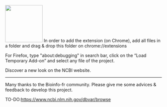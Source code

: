 
<img src="https://github.com/pierrejacquet/NCBI-RookieUI/blob/master/Chrome/ROOKIEMAX.png" width="120">
In order to add the extension (on Chrome), add all files in a folder and drag & drop this folder on chrome://extensions

For Firefox, type "about:debugging" in search bar, click on the “Load Temporary Add-on” and select any file of the project.


Discover a new look on the NCBI website.

------

Many thanks to the Bioinfo-fr community.
Please give me some advices & feedback to develop this project.

TO-DO:https://www.ncbi.nlm.nih.gov/dbvar/browse
